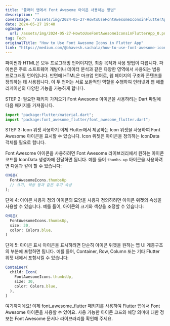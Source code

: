 ```yaml
---
title: "플러터 앱에서 Font Awesome 아이콘 사용하는 방법"
description: ""
coverImage: "/assets/img/2024-05-27-HowtoUseFontAwesomeIconsinFlutterApp_0.png"
date: 2024-05-27 19:40
ogImage:
  url: /assets/img/2024-05-27-HowtoUseFontAwesomeIconsinFlutterApp_0.png
tag: Tech
originalTitle: "How to Use Font Awesome Icons in Flutter App"
link: "https://medium.com/@bhavesh.sachala/how-to-use-font-awesome-icons-in-flutter-app-1b07511a8b7a"
---
```


파이썬과 HTML은 모두 프로그래밍 언어이지만, 최종 목적과 사용 방법이 다릅니다. 파이썬은 주로 소프트웨어 개발이나 데이터 분석과 같은 다양한 영역에서 사용되는 범용 프로그래밍 언어입니다. 반면에 HTML은 마크업 언어로, 웹 페이지의 구조와 콘텐츠를 정의하는 데 사용됩니다. 이 두 언어는 서로 보완적인 역할을 수행하여 인터넷과 웹 애플리케이션의 다양한 기능을 가능하게 합니다.

<div class="content-ad"></div>

STEP 2:
필요한 패키지 가져오기
Font Awesome 아이콘을 사용하려는 Dart 파일에 다음 패키지를 가져옵니다.

```js
import "package:flutter/material.dart";
import "package:font_awesome_flutter/font_awesome_flutter.dart";
```

STEP 3:
Icon 위젯 사용하기
이제 Flutter에서 제공하는 Icon 위젯을 사용하여 Font Awesome 아이콘을 표시할 수 있습니다. Icon 위젯은 아이콘을 정의하는 IconData 객체를 필요로 합니다.

Font Awesome 아이콘을 사용하려면 Font Awesome 라이브러리에서 원하는 아이콘 코드를 IconData 생성자에 전달하면 됩니다. 예를 들어 `thumbs-up` 아이콘을 사용하려면 다음과 같이 할 수 있습니다:

<div class="content-ad"></div>

```javascript
아이콘(
  FontAwesomeIcons.thumbsUp
  // 크기, 색상 등과 같은 추가 속성
);
```

단계 4:
아이콘 사용자 정의 아이콘의 모양을 사용자 정의하려면 아이콘 위젯의 속성을 사용할 수 있습니다. 예를 들어, 아이콘의 크기와 색상을 조정할 수 있습니다:

```javascript
아이콘(
  FontAwesomeIcons.thumbsUp,
  size: 30,
  color: Colors.blue,
)
```

단계 5:
아이콘 표시 아이콘을 표시하려면 단순히 아이콘 위젯을 원하는 앱 UI 계층구조의 부분에 포함하면 됩니다. 예를 들어, Container, Row, Column 또는 기타 Flutter 위젯 내에서 포함시킬 수 있습니다:

<div class="content-ad"></div>

```js
Container(
  child: Icon(
    FontAwesomeIcons.thumbsUp,
    size: 30,
    color: Colors.blue,
  ),
)
```

여기까지에요! 이제 font_awesome_flutter 패키지를 사용하여 Flutter 앱에서 Font Awesome 아이콘을 사용할 수 있어요. 사용 가능한 아이콘 코드와 해당 의미에 대한 정보는 Font Awesome 문서나 라이브러리를 확인해 주세요.
